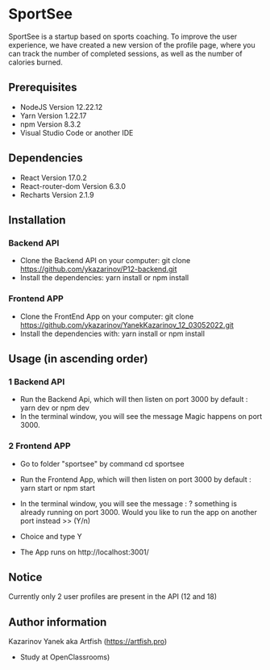 # SportSee

SportSee is a startup based on sports coaching. To improve the user experience, we have created a new version of the profile page, where you can track the number of completed sessions, as well as the number of calories burned.

## Prerequisites

-   NodeJS Version 12.22.12
-   Yarn Version 1.22.17
-   npm Version 8.3.2
-   Visual Studio Code or another IDE

## Dependencies

-   React Version 17.0.2
-   React-router-dom Version 6.3.0
-   Recharts Version 2.1.9

## Installation

### Backend API

-   Clone the Backend API on your computer: git clone https://github.com/ykazarinov/P12-backend.git
-   Install the dependencies: yarn install or npm install

### Frontend APP

-   Clone the FrontEnd App on your computer: git clone https://github.com/ykazarinov/YanekKazarinov_12_03052022.git
-   Install the dependencies with: yarn install or npm install

## Usage (in ascending order)

### 1 Backend API

-   Run the Backend Api, which will then listen on port 3000 by default : yarn dev or npm dev
-   In the terminal window, you will see the message Magic happens on port 3000.

### 2 Frontend APP

-   Go to folder "sportsee" by command cd sportsee

-   Run the Frontend App, which will then listen on port 3000 by default : yarn start or npm start

-   In the terminal window, you will see the message : ? something is already running on port 3000. Would you like to run the app on another port instead >> (Y/n)

-   Choice and type Y

-   The App runs on http://localhost:3001/

## Notice

Currently only 2 user profiles are present in the API (12 and 18)

## Author information

Kazarinov Yanek aka Artfish (https://artfish.pro)

-   Study at OpenClassrooms)
